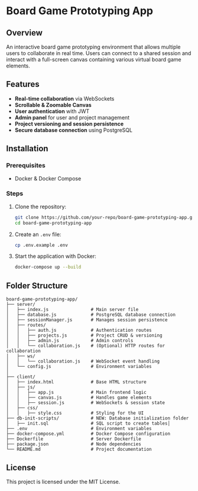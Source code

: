 # Board Game Prototyping App

## Overview
An interactive board game prototyping environment that allows multiple users to collaborate in real time. Users can connect to a shared session and interact with a full-screen canvas containing various virtual board game elements.

## Features
- **Real-time collaboration** via WebSockets
- **Scrollable & Zoomable Canvas**
- **User authentication** with JWT
- **Admin panel** for user and project management
- **Project versioning and session persistence**
- **Secure database connection** using PostgreSQL

## Installation

### Prerequisites
- Docker & Docker Compose

### Steps
1. Clone the repository:
   ```sh
   git clone https://github.com/your-repo/board-game-prototyping-app.git
   cd board-game-prototyping-app
   ```
2. Create an `.env` file:
   ```sh
   cp .env.example .env
   ```
3. Start the application with Docker:
   ```sh
   docker-compose up --build
   ```

## Folder Structure
```
board-game-prototyping-app/
├── server/
│   ├── index.js                # Main server file
│   ├── database.js             # PostgreSQL database connection
│   ├── sessionManager.js       # Manages session persistence
│   ├── routes/
│   │   ├── auth.js             # Authentication routes
│   │   ├── projects.js         # Project CRUD & versioning
│   │   ├── admin.js            # Admin controls
│   │   └── collaboration.js    # (Optional) HTTP routes for collaboration
│   ├── ws/
│   │   └── collaboration.js    # WebSocket event handling
│   └── config.js               # Environment variables
│
├── client/
│   ├── index.html              # Base HTML structure
│   ├── js/
│   │   ├── app.js              # Main frontend logic
│   │   ├── canvas.js           # Handles game elements
│   │   ├── session.js          # WebSockets & session state
│   ├── css/
│   │   ├── style.css           # Styling for the UI
├── db-init-scripts/            # NEW: Database initialization folder
│   ├── init.sql                # SQL script to create tables│
├── .env                        # Environment variables
├── docker-compose.yml          # Docker Compose configuration
├── Dockerfile                  # Server Dockerfile
├── package.json                # Node dependencies
└── README.md                   # Project documentation
```

## License
This project is licensed under the MIT License.
